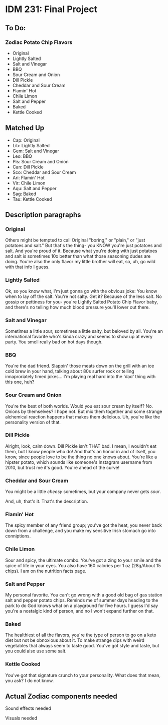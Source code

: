 # IDM 231: Final Project

## To Do:

### Zodiac Potato Chip Flavors

- Original
- Lightly Salted
- Salt and Vinegar
- BBQ
- Sour Cream and Onion
- Dill Pickle
- Cheddar and Sour Cream
- Flamin' Hot
- Chile Limon
- Salt and Pepper
- Baked
- Kettle Cooked

## Matched Up

- Cap: Original
- Lib: Lightly Salted
- Gem: Salt and Vinegar
- Leo: BBQ
- Pis: Sour Cream and Onion
- Can: Dill Pickle
- Sco: Cheddar and Sour Cream
- Ari: Flamin' Hot
- Vir: Chile Limon
- Aqu: Salt and Pepper
- Sag: Baked 
- Tau: Kettle Cooked

## Description paragraphs

### Original

Others might be tempted to call Original &quot;boring&comma;&quot; or &quot;plain&comma;&quot; or &quot;just potatoes and salt.&quot; But that&apos;s the thing- you KNOW you&apos;re just potatoes and salt. And you&apos;re proud of it. Because what you&apos;re doing with just potatoes and salt is sometimes 10x better than what those seasoning dudes are doing. You&apos;re also the only flavor my little brother will eat&comma; so&comma; uh&comma; go wild with that info I guess.

### Lightly Salted

Ok&comma; so you know what&comma; I&apos;m just gonna go with the obvious joke&colon; You know when to lay off the salt. You&apos;re not salty. Get it&quest; Because of the less salt. No gossip or pettiness for you- you&apos;re Lightly Salted Potato Chip Flavor baby&comma; and there&apos;s no telling how much blood pressure you&apos;ll lower out there.

### Salt and Vinegar

Sometimes a little sour&comma; sometimes a little salty&comma; but beloved by all. You&apos;re an international favorite who&apos;s kinda crazy and seems to show up at every party. You smell really bad on hot days though.

### BBQ

You&apos;re the dad friend. Slappin&apos; those meats down on the grill with an ice cold brew in your hand&comma; talking about 80s surfer rock or telling innaproriately timed jokes... I&apos;m playing real hard into the &apos;dad&apos; thing with this one&comma; huh&quest;

### Sour Cream and Onion

You&apos;re the best of both worlds. Would you eat sour cream by itself&quest; No. Onions by themselves&quest; I hope not. But mix them together and some strange alchemical reaction happens that makes them delicious. Uh&comma; you&apos;re like the personality version of that.

### Dill Pickle

Alright&comma; look&comma; calm down. Dill Pickle isn&apos;t THAT bad. I mean&comma; I wouldn&apos;t eat them&comma; but I know people who do&excl; And that&apos;s an honor in and of itself&comma; you know&comma; since people love to be the thing no one knows about. You&apos;re like a hipster potato&comma; which sounds like someone&apos;s Instagram username from 2010&comma; but trust me it&apos;s good. You&apos;re ahead of the curve&excl;

### Cheddar and Sour Cream

You might be a little <i>cheesy</i> sometimes&comma; but your company never gets <i>sour</i>.

And&comma; uh&comma; that&apos;s it. That&apos;s the description.

### Flamin&apos; Hot

The spicy member of any friend group; you&apos;ve got the heat&comma; you never back down from a challenge&comma; and you make my sensitive Irish stomach go into conniptions.

### Chile Limon

Sour and spicy&comma; the ultimate combo. You&apos;ve got a zing to your smile and the spice of life in your eyes. You also have 160 calories per 1 oz &lpar;28g&sol;About 15 chips&rpar;. I am on the nutrition facts page.

### Salt and Pepper

My personal favorite. You can&apos;t go wrong with a good old bag of gas station salt and pepper potato chips. Reminds me of summer days heading to the park to do God knows what on a playground for five hours. I guess I&apos;d say you&apos;re a nostalgic kind of person&comma; and no I won&apos;t expand further on that.

### Baked

The healthiest of all the flavors&comma; you&apos;re the type of person to go on a keto diet but not be obnoxious about it. To make strange dips with weird vegetables that always seem to taste good. You&apos;ve got style and taste&comma; but you could also use some salt.

### Kettle Cooked

You&apos;ve got that signature crunch to your personality. What does that mean&comma; you ask&quest; I do not know.

## Actual Zodiac components needed

Sound effects needed

Visuals needed

